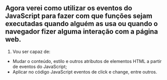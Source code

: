 ## Agora verei como utilizar os eventos do JavaScript para fazer com que funções sejam executadas quando alguém as usa ou quando o navegador fizer alguma interação com a página web.
 
1. Vou ser capaz de:
  - Mudar o conteúdo, estilo e outros atributos de elementos HTML a partir de eventos do JavaScript;
  - Aplicar no código JavaScript eventos de click e change, entre outros.
